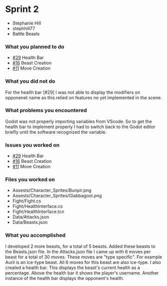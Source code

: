# Sprint 2
- Stephanie Hill
- stephhill77
- Battle Beasts

### What you planned to do
- [#29](https://github.com/utk-cs340-fall22/BattleBeasts/issues/29) Health Bar 
- [#16](https://github.com/utk-cs340-fall22/BattleBeasts/issues/16) Beast Creation
- [#11](https://github.com/utk-cs340-fall22/BattleBeasts/issues/11) Move Creation

### What you did not do
For the health bar [#29] I was not able to display the modifiers on opponenet name as this relied on features no yet implemented in the scene. 

### What problems you encountered
Godot was not properly importing variables from VScode. So to get the health bar to implement properly I had to switch back to the Godot editor briefly until the software recognized the variable. 

### Issues you worked on
- [#29](https://github.com/utk-cs340-fall22/BattleBeasts/issues/29) Health Bar 
- [#16](https://github.com/utk-cs340-fall22/BattleBeasts/issues/16) Beast Creation
- [#11](https://github.com/utk-cs340-fall22/BattleBeasts/issues/11) Move Creation

### Files you worked on
- Assests/Character_Sprites/Bunpir.png
- Assests/Character_Sprites/Glabbagool.png
- Fight/Fight.cs
- Fight/HealthInterface.cs
- Fight/HealthInterface.tcn
- Data/Attacks.json
- Data/Beasts.json

### What you accomplished
I developed 2 more beasts, for a total of 5 beasts. Added these beasts to the Beasts.json file. In the Attacks.json file I came up with 6 moves per beast for a total of 30 moves. These moves are "type specific". For example Auril is an ice-type beast. All 6 moves for this beast are also ice-type. I also created a health bar. This displays the beast's current health as a percentage. Above the health bar it shows the player's username. Another instance of the health bar displays the opponent's health. 
